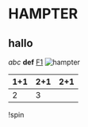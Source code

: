 # **HAMPTER**
## hallo
*abc* **def**
[F1](https://s3-eu-west-1.amazonaws.com/racingnews-v2-prod/2022/Leclerc/_1125x633_crop_center-center_85_none/XPB_1161313_HiRes.jpg?v=1658581251)
![hampter](https://i.kym-cdn.com/entries/icons/facebook/000/036/317/Screen_Shot_2021-01-18_at_1.13.24_PM.jpg)


| 1+1 | 2+1 | 2+1 |
| --- | --- | --- |
| 2 | 3 | 
!spin
